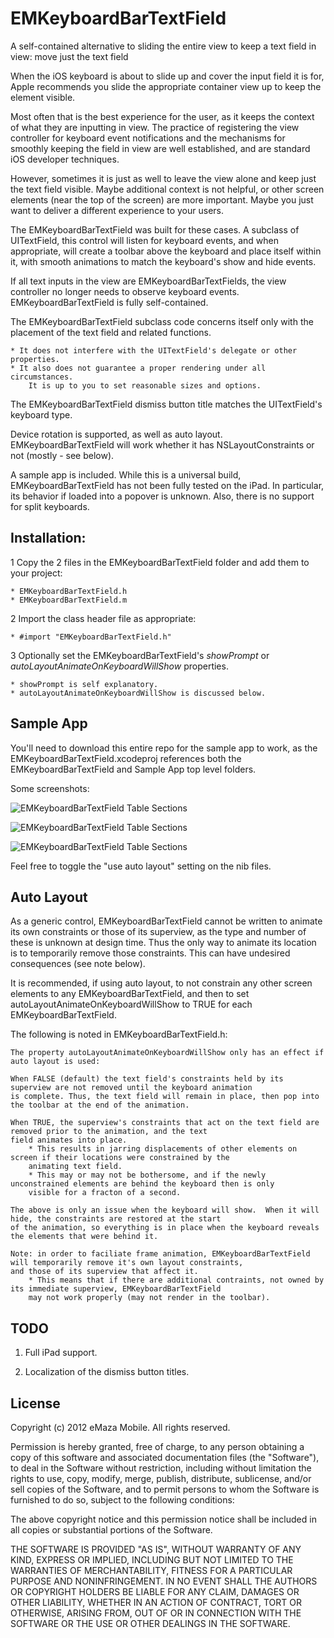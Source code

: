 # EMKeyboardBarTextField

A self-contained alternative to sliding the entire view to keep a text field in view: move just the text field

When the iOS keyboard is about to slide up and cover the input field it is for, Apple recommends you slide the appropriate container view up to keep the element visible.

Most often that is the best experience for the user, as it keeps the context of what they are inputting in view.  The practice of registering the view controller for keyboard event notifications and the mechanisms for smoothly keeping the field in view are well established, and are standard iOS developer techniques.

However, sometimes it is just as well to leave the view alone and keep just the text field visible. Maybe additional context is not helpful, or other screen elements (near the top of the screen) are more important.  Maybe you just want to deliver a different experience to your users.

The EMKeyboardBarTextField was built for these cases.  A subclass of UITextField, this control will listen for keyboard events, and when appropriate, will create a toolbar above the keyboard and place itself within it, with smooth animations to match the keyboard's show and hide events.

If all text inputs in the view are EMKeyboardBarTextFields, the view controller no longer needs to observe keyboard events. EMKeyboardBarTextField is fully self-contained.

The EMKeyboardBarTextField subclass code concerns itself only with the placement of the text field and related functions.

	* It does not interfere with the UITextField's delegate or other properties. 
	* It also does not guarantee a proper rendering under all circumstances. 
		It is up to you to set reasonable sizes and options.

The EMKeyboardBarTextField dismiss button title matches the UITextField's keyboard type.

Device rotation is supported, as well as auto layout. EMKeyboardBarTextField will work whether it has NSLayoutConstraints or not (mostly - see below). 

A sample app is included. While this is a universal build, EMKeyboardBarTextField has not been fully tested on the iPad. In particular, its behavior if loaded into a popover is unknown. Also, there is no support for split keyboards.

## Installation:

1 Copy the 2 files in the EMKeyboardBarTextField folder and add them to your project:

	* EMKeyboardBarTextField.h
	* EMKeyboardBarTextField.m
	
2 Import the class header file as appropriate:

	* #import "EMKeyboardBarTextField.h"

3 Optionally set the EMKeyboardBarTextField's *showPrompt* or *autoLayoutAnimateOnKeyboardWillShow* properties. 

	* showPrompt is self explanatory. 
	* autoLayoutAnimateOnKeyboardWillShow is discussed below.

## Sample App

You'll need to download this entire repo for the sample app to work, as the EMKeyboardBarTextField.xcodeproj references both the EMKeyboardBarTextField and Sample App top level folders.

Some screenshots:

![EMKeyboardBarTextField Table Sections](EMKeyboardBarTextField/wiki/images/keyboardTextfield1.png)
 
![EMKeyboardBarTextField Table Sections](EMKeyboardBarTextField/wiki/images/keyboardTextfield2.png)
 
![EMKeyboardBarTextField Table Sections](EMKeyboardBarTextField/wiki/images/keyboardTextfield3.png)

Feel free to toggle the "use auto layout" setting on the nib files.

## Auto Layout

As a generic control, EMKeyboardBarTextField cannot be written to animate its own constraints or those of its superview, as the type and number of these is unknown at design time. Thus the only way to animate its location is to temporarily remove those constraints. This can have undesired consequences (see note below).

It is recommended, if using auto layout, to not constrain any other screen elements to any EMKeyboardBarTextField, and then to set autoLayoutAnimateOnKeyboardWillShow to TRUE for each EMKeyboardBarTextField.

The following is noted in EMKeyboardBarTextField.h:

	The property autoLayoutAnimateOnKeyboardWillShow only has an effect if auto layout is used:

	When FALSE (default) the text field's constraints held by its superview are not removed until the keyboard animation 
	is complete. Thus, the text field will remain in place, then pop into the toolbar at the end of the animation.
	
	When TRUE, the superview's constraints that act on the text field are removed prior to the animation, and the text 
	field animates into place.
		* This results in jarring displacements of other elements on screen if their locations were constrained by the 
		animating text field.
		* This may or may not be bothersome, and if the newly unconstrained elements are behind the keyboard then is only 
		visible for a fracton of a second.

	The above is only an issue when the keyboard will show.  When it will hide, the constraints are restored at the start 
	of the animation, so everything is in place when the keyboard reveals the elements that were behind it.
	
	Note: in order to faciliate frame animation, EMKeyboardBarTextField will temporarily remove it's own layout constraints, 
	and those of its superview that affect it.
		* This means that if there are additional contraints, not owned by its immediate superview, EMKeyboardBarTextField 
		may not work properly (may not render in the toolbar).
	
## TODO

1. Full iPad support.

2. Localization of the dismiss button titles.

## License

Copyright (c) 2012 eMaza Mobile. All rights reserved.

Permission is hereby granted, free of charge, to any person obtaining
a copy of this software and associated documentation files (the
"Software"), to deal in the Software without restriction, including
without limitation the rights to use, copy, modify, merge, publish,
distribute, sublicense, and/or sell copies of the Software, and to
permit persons to whom the Software is furnished to do so, subject to
the following conditions:

The above copyright notice and this permission notice shall be
included in all copies or substantial portions of the Software.

THE SOFTWARE IS PROVIDED "AS IS", WITHOUT WARRANTY OF ANY KIND,
EXPRESS OR IMPLIED, INCLUDING BUT NOT LIMITED TO THE WARRANTIES OF
MERCHANTABILITY, FITNESS FOR A PARTICULAR PURPOSE AND
NONINFRINGEMENT. IN NO EVENT SHALL THE AUTHORS OR COPYRIGHT HOLDERS BE
LIABLE FOR ANY CLAIM, DAMAGES OR OTHER LIABILITY, WHETHER IN AN ACTION
OF CONTRACT, TORT OR OTHERWISE, ARISING FROM, OUT OF OR IN CONNECTION
WITH THE SOFTWARE OR THE USE OR OTHER DEALINGS IN THE SOFTWARE.

